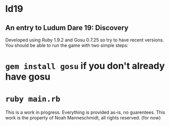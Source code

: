 ld19
====

An entry to Ludum Dare 19: Discovery
------------------------------------

Developed using Ruby 1.9.2 and Gosu 0.7.25 so try to have recent versions.
You should be able to run the game with two simple steps:
# `gem install gosu` if you don't already have gosu 
# `ruby main.rb`

This is a work in progress. Everything is provided as-is, no guarentees.
This work is the property of Noah Manneschmidt, all rights reserved. (for now)
